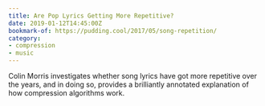 ```yaml
---
title: Are Pop Lyrics Getting More Repetitive?
date: 2019-01-12T14:45:00Z
bookmark-of: https://pudding.cool/2017/05/song-repetition/
category:
- compression
- music
---
```

Colin Morris investigates whether song lyrics have got more repetitive over the years, and in doing so, provides a brilliantly annotated explanation of how compression algorithms work.
